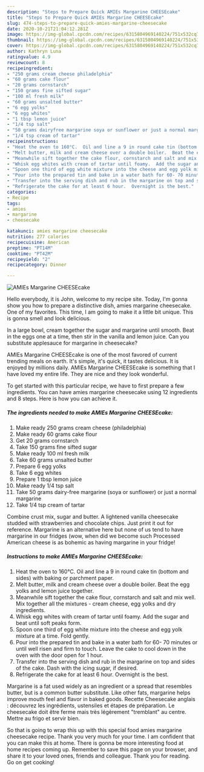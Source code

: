```yaml
---
description: "Steps to Prepare Quick AMIEs Margarine CHEESEcake"
title: "Steps to Prepare Quick AMIEs Margarine CHEESEcake"
slug: 474-steps-to-prepare-quick-amies-margarine-cheesecake
date: 2020-10-21T21:04:12.281Z
image: https://img-global.cpcdn.com/recipes/6315804969140224/751x532cq70/amies-margarine-cheesecake-recipe-main-photo.jpg
thumbnail: https://img-global.cpcdn.com/recipes/6315804969140224/751x532cq70/amies-margarine-cheesecake-recipe-main-photo.jpg
cover: https://img-global.cpcdn.com/recipes/6315804969140224/751x532cq70/amies-margarine-cheesecake-recipe-main-photo.jpg
author: Kathryn Luna
ratingvalue: 4.9
reviewcount: 8
recipeingredient:
- "250 grams cream cheese philadelphia"
- "60 grams cake flour"
- "20 grams cornstarch"
- "150 grams fine sifted sugar"
- "100 ml fresh milk"
- "60 grams unsalted butter"
- "6 egg yolks"
- "6 egg whites"
- "1 tbsp lemon juice"
- "1/4 tsp salt"
- "50 grams dairyfree margarine soya or sunflower or just a normal margarine"
- "1/4 tsp cream of tartar"
recipeinstructions:
- "Heat the oven to 160°C.  Oil and line a 9 in round cake tin (bottom and sides) with baking or parchment paper."
- "Melt butter, milk and cream cheese over a double boiler.  Beat the egg yolks and lemon juice together."
- "Meanwhile sift together the cake flour, cornstarch and salt and mix well.  Mix together all the mixtures - cream cheese, egg yolks and dry ingredients."
- "Whisk egg whites with cream of tartar until foamy.  Add the sugar and beat until soft peaks form."
- "Spoon one third of egg white mixture into the cheese and egg yolk mixture at a time.  Fold gently."
- "Pour into the prepared tin and bake in a water bath for 60- 70 minutes or until well risen and firm to touch.  Leave the cake to cool down in the oven with the door open for 1 hour."
- "Transfer into the serving dish and rub in the margarine on top and sides of the cake. Dash with the icing sugar, if desired."
- "Refrigerate the cake for at least 6 hour.  Overnight is the best."
categories:
- Recipe
tags:
- amies
- margarine
- cheesecake

katakunci: amies margarine cheesecake 
nutrition: 277 calories
recipecuisine: American
preptime: "PT14M"
cooktime: "PT42M"
recipeyield: "2"
recipecategory: Dinner

---
```



![AMIEs Margarine CHEESEcake](https://img-global.cpcdn.com/recipes/6315804969140224/751x532cq70/amies-margarine-cheesecake-recipe-main-photo.jpg)

Hello everybody, it is John, welcome to my recipe site. Today, I'm gonna show you how to prepare a distinctive dish, amies margarine cheesecake. One of my favorites. This time, I am going to make it a little bit unique. This is gonna smell and look delicious.

In a large bowl, cream together the sugar and margarine until smooth. Beat in the eggs one at a time, then stir in the vanilla and lemon juice. Can you substitute applesauce for margarine in cheesecake?

AMIEs Margarine CHEESEcake is one of the most favored of current trending meals on earth. It's simple, it's quick, it tastes delicious. It is enjoyed by millions daily. AMIEs Margarine CHEESEcake is something that I have loved my entire life. They are nice and they look wonderful.


To get started with this particular recipe, we have to first prepare a few ingredients. You can have amies margarine cheesecake using 12 ingredients and 8 steps. Here is how you can achieve it.

<!--inarticleads1-->

##### The ingredients needed to make AMIEs Margarine CHEESEcake:

1. Make ready 250 grams cream cheese (philadelphia)
1. Make ready 60 grams cake flour
1. Get 20 grams cornstarch
1. Take 150 grams fine sifted sugar
1. Make ready 100 ml fresh milk
1. Take 60 grams unsalted butter
1. Prepare 6 egg yolks
1. Take 6 egg whites
1. Prepare 1 tbsp lemon juice
1. Make ready 1/4 tsp salt
1. Take 50 grams dairy-free margarine (soya or sunflower) or just a normal margarine
1. Take 1/4 tsp cream of tartar


Combine crust mix, sugar and butter. A lightened vanilla cheesecake studded with strawberries and chocolate chips. Just print it out for reference. Margarine is an alternative here but none of us tend to have margarine in our fridges (wow, when did we become such Processed American cheese is as bohemic as having margarine in your fridge! 

<!--inarticleads2-->

##### Instructions to make AMIEs Margarine CHEESEcake:

1. Heat the oven to 160°C.  Oil and line a 9 in round cake tin (bottom and sides) with baking or parchment paper.
1. Melt butter, milk and cream cheese over a double boiler.  Beat the egg yolks and lemon juice together.
1. Meanwhile sift together the cake flour, cornstarch and salt and mix well.  Mix together all the mixtures - cream cheese, egg yolks and dry ingredients.
1. Whisk egg whites with cream of tartar until foamy.  Add the sugar and beat until soft peaks form.
1. Spoon one third of egg white mixture into the cheese and egg yolk mixture at a time.  Fold gently.
1. Pour into the prepared tin and bake in a water bath for 60- 70 minutes or until well risen and firm to touch.  Leave the cake to cool down in the oven with the door open for 1 hour.
1. Transfer into the serving dish and rub in the margarine on top and sides of the cake. Dash with the icing sugar, if desired.
1. Refrigerate the cake for at least 6 hour.  Overnight is the best.


Margarine is a fat used widely as an ingredient or a spread that resembles butter, but is a common butter substitute. Like other fats, margarine helps improve mouth feel and flavor in baked goods. Recette Cheesecake anglais : découvrez les ingrédients, ustensiles et étapes de préparation. Le cheesecake doit être ferme mais très légèrement &#34;tremblant&#34; au centre. Mettre au frigo et servir bien. 

So that is going to wrap this up with this special food amies margarine cheesecake recipe. Thank you very much for your time. I am confident that you can make this at home. There is gonna be more interesting food at home recipes coming up. Remember to save this page on your browser, and share it to your loved ones, friends and colleague. Thank you for reading. Go on get cooking!
